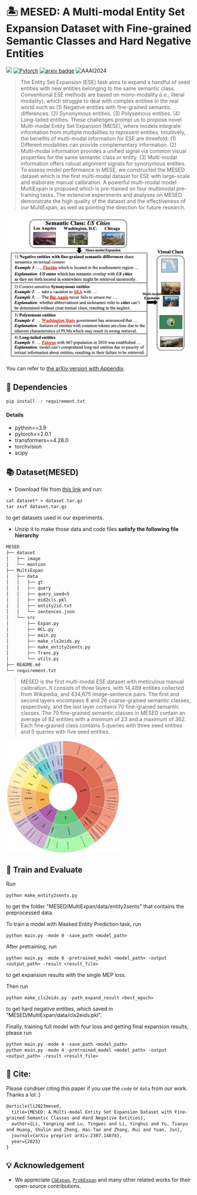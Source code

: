 # 🏝️ MESED: A Multi-modal Entity Set Expansion Dataset with Fine-grained Semantic Classes and Hard Negative Entities

![](https://img.shields.io/badge/version-1.0.0-blue)	[![Pytorch](https://img.shields.io/badge/PyTorch-%23EE4C2C.svg?e&logo=PyTorch&logoColor=white)](https://pytorch.org/)	[![arxiv badge](https://img.shields.io/badge/arxiv-2307.14878-red)](https://arxiv.org/abs/2307.14878)	![AAAI2024](https://img.shields.io/badge/AAAI-2024-%23bd9f65?labelColor=%23bea066&color=%23ffffff)

>The Entity Set Expansion (ESE) task aims to expand a handful of seed entities with new entities belonging to the same semantic class. Conventional ESE methods are based on mono-modality (i.e., literal modality), which struggle to deal with complex entities in the real world such as (1) Negative entities with fine-grained semantic differences. (2) Synonymous entities. (3) Polysemous entities. (4) Long-tailed entities. These challenges prompt us to propose novel Multi-modal Entity Set Expansion (MESE), where models integrate information from multiple modalities to represent entities. Intuitively, the benefits of multi-modal information for ESE are threefold: (1) Different modalities can provide complementary information. (2) Multi-modal information provides a unified signal via common visual properties for the same semantic class or entity. (3) Multi-modal information offers robust alignment signals for synonymous entities. To assess model performance in MESE, we constructed the MESED dataset which is the first multi-modal dataset for ESE with large-scale and elaborate manual calibration. A powerful multi-modal model MultiExpan is proposed which is pre-trained on four multimodal pre-training tasks. The extensive experiments and analyses on MESED demonstrate the high quality of the dataset and the effectiveness of our MultiExpan, as well as pointing the direction for future research.

<img src="image/intro.jpg" alt="intro" style="zoom:50%;" />

You can refer to [the arXiv version with Appendix](https://arxiv.org/abs/2307.14878).

## 🔬 Dependencies

```bash
pip install -r requirement.txt
```

#### Details

- python==3.9
- pytorch==2.0.1
- transformers==4.28.0
- torchvision
- scipy

## 📚 Dataset(MESED)

- Download file from [this link](https://cloud.tsinghua.edu.cn/d/a6562215250c43bfb760/) and run:


```
cat dataset* > dataset.tar.gz
tar zxvf dataset.tar.gz
```

to get datasets used in our experiments.

- Unzip it to make those data and code files **satisfy the following file hierarchy**

```
MESED
├── dataset
│   ├── image
│   └── mention
├── MultiExpan
│   ├── data
│   │   ├── gt
│   │   ├── query
│   │   ├── query_seed=5
│   │   ├── eid2cls.pkl
│   │   ├── entity2id.txt
│   │   └── sentences.json
│   └── src
│       ├── Expan.py
│       ├── HCL.py
│       ├── main.py
│       ├── make_cls2eids.py
│       ├── make_entity2sents.py
│       ├── Trans.py
│       └── utils.py
├── README.md
└── requirement.txt
```



>MESED is the first multi-modal ESE dataset with meticulous manual calibration. It consists of three layers, with 14,489 entities collected from Wikipedia, and 434,675 image-sentence pairs. The first and second layers encompass 8 and 26 coarse-grained semantic classes, respectively, and the last layer contains 70 fine-grained semantic classes. The 70 fine-grained semantic classes in MESED contain an average of 82 entities with a minimum of 23 and a maximum of 362. Each fine-grained class contains 5 queries with three seed entities and 5 queries with five seed entities.

<img src="image/schema.jpg" alt="intro" style="zoom:30%;" />

## 🚀 Train and Evaluate

Run

```
python make_entity2sents.py
```

to get the folder "MESED/MultiExpan/data/entity2sents" that contains the preprocessed data.

To train a model with Masked Entity Prediction task, run

```
python main.py -mode 0 -save_path <model_path>
```

After pretraining,  run

```
python main.py -mode 0 -pretrained_model <model_path> -output <output_path> -result <result_file>
```

to get expansion results with the single MEP loss.

Then run

```
python make_cls2eids.py -path_expand_result <best_epoch>
```

to get hard negative entities, which saved in "MESED/MultiExpan/data/cls2eids.pkl".

Finally, training full model with four loss and getting final expansion results, please run

```
python main.py -mode 4 -save_path <model_path>
python main.py -mode 4 -pretrained_model <model_path> -output <output_path> -result <result_file>
```

## 🤝 Cite:
Please condiser citing this paper if you use the ```code``` or ```data``` from our work.
Thanks a lot :)

```
@article{li2023mesed,
  title={MESED: A Multi-modal Entity Set Expansion Dataset with Fine-grained Semantic Classes and Hard Negative Entities},
  author={Li, Yangning and Lu, Tingwei and Li, Yinghui and Yu, Tianyu and Huang, Shulin and Zheng, Hai-Tao and Zhang, Rui and Yuan, Jun},
  journal={arXiv preprint arXiv:2307.14878},
  year={2023}
}
```

## 💡 Acknowledgement

- We appreciate  [```CGExpan```](https://github.com/yzhan238/CGExpan), [```ProbExpan```](https://github.com/geekjuruo/ProbExpan) and many other related works for their open-source contributions.

